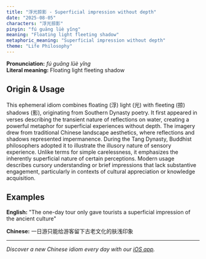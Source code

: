 ```yaml
---
title: "浮光掠影 - Superficial impression without depth"
date: "2025-08-05"
characters: "浮光掠影"
pinyin: "fú guāng lüè yǐng"
meaning: "Floating light fleeting shadow"
metaphoric_meaning: "Superficial impression without depth"
theme: "Life Philosophy"
---
```


**Pronunciation:** *fú guāng lüè yǐng*  
**Literal meaning:** Floating light fleeting shadow

## Origin & Usage

This ephemeral idiom combines floating (浮) light (光) with fleeting (掠) shadows (影), originating from Southern Dynasty poetry. It first appeared in verses describing the transient nature of reflections on water, creating a powerful metaphor for superficial experiences without depth. The imagery drew from traditional Chinese landscape aesthetics, where reflections and shadows represented impermanence. During the Tang Dynasty, Buddhist philosophers adopted it to illustrate the illusory nature of sensory experience. Unlike terms for simple carelessness, it emphasizes the inherently superficial nature of certain perceptions. Modern usage describes cursory understanding or brief impressions that lack substantive engagement, particularly in contexts of cultural appreciation or knowledge acquisition.

## Examples

**English:** "The one-day tour only gave tourists a superficial impression of the ancient culture"

**Chinese:** 一日游只能给游客留下古老文化的肤浅印象

---

*Discover a new Chinese idiom every day with our [iOS app](https://apps.apple.com/us/app/daily-chinese-idioms/id6740611324).*
